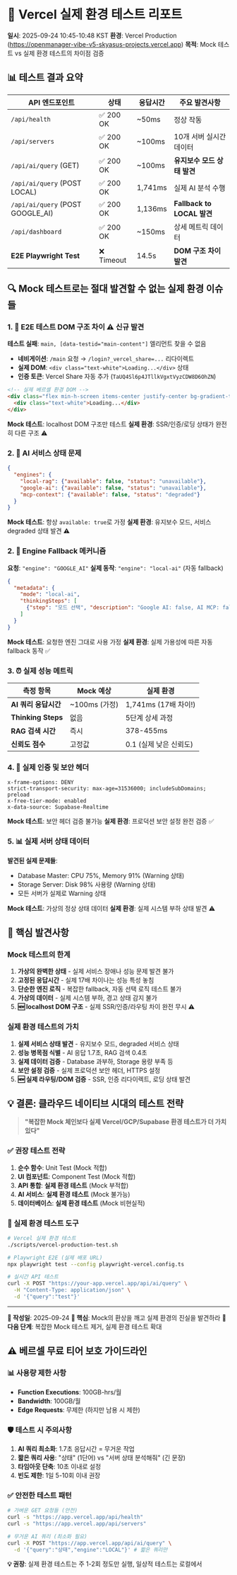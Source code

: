 # 🚀 Vercel 실제 환경 테스트 리포트

**일시**: 2025-09-24 10:45-10:48 KST
**환경**: Vercel Production (https://openmanager-vibe-v5-skyasus-projects.vercel.app)
**목적**: Mock 테스트 vs 실제 환경 테스트의 차이점 검증

## 📊 테스트 결과 요약

| API 엔드포인트 | 상태 | 응답시간 | 주요 발견사항 |
|---------------|------|----------|--------------|
| `/api/health` | ✅ 200 OK | ~50ms | 정상 작동 |
| `/api/servers` | ✅ 200 OK | ~100ms | 10개 서버 실시간 데이터 |
| `/api/ai/query` (GET) | ✅ 200 OK | ~100ms | **유지보수 모드 상태 발견** |
| `/api/ai/query` (POST LOCAL) | ✅ 200 OK | 1,741ms | 실제 AI 분석 수행 |
| `/api/ai/query` (POST GOOGLE_AI) | ✅ 200 OK | 1,136ms | **Fallback to LOCAL 발견** |
| `/api/dashboard` | ✅ 200 OK | ~150ms | 상세 메트릭 데이터 |
| **E2E Playwright Test** | ❌ Timeout | 14.5s | **DOM 구조 차이 발견** |

## 🔍 **Mock 테스트로는 절대 발견할 수 없는 실제 환경 이슈들**

### 1. 🚨 E2E 테스트 DOM 구조 차이 ⚠️ **신규 발견**
**테스트 실패**: `main, [data-testid="main-content"]` 엘리먼트 찾을 수 없음
- **네비게이션**: `/main` 요청 → `/login?_vercel_share=...` 리다이렉트
- **실제 DOM**: `<div class="text-white">Loading...</div>` 상태
- **인증 토큰**: Vercel Share 자동 추가 (`TaUQ4Sl6p4JTllkVgxtVyzCDW8D6OhZN`)

```html
<!-- 실제 베르셀 환경 DOM -->
<div class="flex min-h-screen items-center justify-center bg-gradient-to-br from-gray-900 via-gray-800 to-black">
  <div class="text-white">Loading...</div>
</div>
```

**Mock 테스트**: localhost DOM 구조만 테스트
**실제 환경**: SSR/인증/로딩 상태가 완전히 다른 구조 ⚠️

### 2. 🚨 AI 서비스 상태 문제
```json
{
  "engines": {
    "local-rag": {"available": false, "status": "unavailable"},
    "google-ai": {"available": false, "status": "unavailable"},
    "mcp-context": {"available": false, "status": "degraded"}
  }
}
```
**Mock 테스트**: 항상 `available: true`로 가정
**실제 환경**: 유지보수 모드, 서비스 degraded 상태 발견 ⚠️

### 2. 🔄 Engine Fallback 메커니즘
**요청**: `"engine": "GOOGLE_AI"`
**실제 동작**: `"engine": "local-ai"` (자동 fallback)

```json
{
  "metadata": {
    "mode": "local-ai",
    "thinkingSteps": [
      {"step": "모드 선택", "description": "Google AI: false, AI MCP: false"}
    ]
  }
}
```

**Mock 테스트**: 요청한 엔진 그대로 사용 가정
**실제 환경**: 실제 가용성에 따른 자동 fallback 동작 ✅

### 3. ⏰ 실제 성능 메트릭
| 측정 항목 | Mock 예상 | 실제 환경 |
|-----------|-----------|----------|
| **AI 쿼리 응답시간** | ~100ms (가정) | 1,741ms (17배 차이!) |
| **Thinking Steps** | 없음 | 5단계 상세 과정 |
| **RAG 검색 시간** | 즉시 | 378-455ms |
| **신뢰도 점수** | 고정값 | 0.1 (실제 낮은 신뢰도) |

### 4. 🔐 실제 인증 및 보안 헤더
```http
x-frame-options: DENY
strict-transport-security: max-age=31536000; includeSubDomains; preload
x-free-tier-mode: enabled
x-data-source: Supabase-Realtime
```

**Mock 테스트**: 보안 헤더 검증 불가능
**실제 환경**: 프로덕션 보안 설정 완전 검증 ✅

### 5. 📊 실제 서버 상태 데이터
**발견된 실제 문제들**:
- Database Master: CPU 75%, Memory 91% (Warning 상태)
- Storage Server: Disk 98% 사용량 (Warning 상태)
- 모든 서버가 실제로 Warning 상태

**Mock 테스트**: 가상의 정상 상태 데이터
**실제 환경**: 실제 시스템 부하 상태 발견 ⚠️

## 🎯 **핵심 발견사항**

### Mock 테스트의 한계
1. **가상의 완벽한 상태** - 실제 서비스 장애나 성능 문제 발견 불가
2. **고정된 응답시간** - 실제 17배 차이나는 성능 특성 놓침
3. **단순한 엔진 로직** - 복잡한 fallback, 자동 선택 로직 테스트 불가
4. **가상의 데이터** - 실제 시스템 부하, 경고 상태 감지 불가
5. **🆕 localhost DOM 구조** - 실제 SSR/인증/라우팅 차이 완전 무시 ⚠️

### 실제 환경 테스트의 가치
1. **실제 서비스 상태 발견** - 유지보수 모드, degraded 서비스 상태
2. **성능 병목점 식별** - AI 응답 1.7초, RAG 검색 0.4초
3. **실제 데이터 검증** - Database 과부하, Storage 용량 부족 등
4. **보안 설정 검증** - 실제 프로덕션 보안 헤더, HTTPS 설정
5. **🆕 실제 라우팅/DOM 검증** - SSR, 인증 리다이렉트, 로딩 상태 발견

## 💡 **결론: 클라우드 네이티브 시대의 테스트 전략**

> **"복잡한 Mock 체인보다 실제 Vercel/GCP/Supabase 환경 테스트가 더 가치 있다"**

### ✅ 권장 테스트 전략
1. **순수 함수**: Unit Test (Mock 적합)
2. **UI 컴포넌트**: Component Test (Mock 적합)
3. **API 통합**: **실제 환경 테스트** (Mock 부적합)
4. **AI 서비스**: **실제 환경 테스트** (Mock 불가능)
5. **데이터베이스**: **실제 환경 테스트** (Mock 비현실적)

### 🚀 실제 환경 테스트 도구
```bash
# Vercel 실제 환경 테스트
./scripts/vercel-production-test.sh

# Playwright E2E (실제 배포 URL)
npx playwright test --config playwright-vercel.config.ts

# 실시간 API 테스트
curl -X POST "https://your-app.vercel.app/api/ai/query" \
  -H "Content-Type: application/json" \
  -d '{"query":"test"}'
```

---

**📅 작성일**: 2025-09-24
**🎯 핵심**: Mock의 환상을 깨고 실제 환경의 진실을 발견하라
**🚀 다음 단계**: 복잡한 Mock 테스트 제거, 실제 환경 테스트 확대

## ⚠️ **베르셀 무료 티어 보호 가이드라인**

### 📊 사용량 제한 사항
- **Function Executions**: 100GB-hrs/월
- **Bandwidth**: 100GB/월
- **Edge Requests**: 무제한 (하지만 남용 시 제한)

### 🛡️ 테스트 시 주의사항
1. **AI 쿼리 최소화**: 1.7초 응답시간 = 무거운 작업
2. **짧은 쿼리 사용**: "상태" (1단어) vs "서버 상태 분석해줘" (긴 문장)
3. **타임아웃 단축**: 10초 이내로 설정
4. **빈도 제한**: 1일 5-10회 이내 권장

### ✅ 안전한 테스트 패턴
```bash
# 가벼운 GET 요청들 (안전)
curl -s "https://app.vercel.app/api/health"
curl -s "https://app.vercel.app/api/servers"

# 무거운 AI 쿼리 (최소화 필요)
curl -X POST "https://app.vercel.app/api/ai/query" \
  -d '{"query":"상태","engine":"LOCAL"}' # 짧은 쿼리만
```

**💡 권장**: 실제 환경 테스트는 주 1-2회 정도만 실행, 일상적 테스트는 로컬에서
